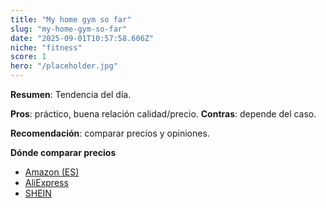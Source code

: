 ```yaml
---
title: "My home gym so far"
slug: "my-home-gym-so-far"
date: "2025-09-01T10:57:58.606Z"
niche: "fitness"
score: 1
hero: "/placeholder.jpg"
---
```


**Resumen**: Tendencia del día.

**Pros**: práctico, buena relación calidad/precio. **Contras**: depende del caso.

**Recomendación**: comparar precios y opiniones.

**Dónde comparar precios**
- [Amazon (ES)](https://www.amazon.es/s?k=My+home+gym+so+far&tag=teknovashop25-21)
- [AliExpress](https://www.aliexpress.com/wholesale?SearchText=My+home+gym+so+far)
- [SHEIN](https://www.shein.com/pdsearch?q=My+home+gym+so+far)
